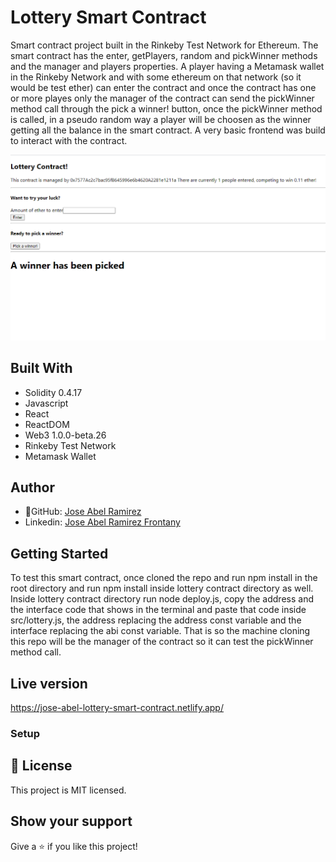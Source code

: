 # Lottery Smart Contract

Smart contract project built in the Rinkeby Test Network for Ethereum. The smart contract has the enter, getPlayers, random and pickWinner methods and the manager and players properties. A player having a Metamask wallet in the Rinkeby Network and with some ethereum on that network (so it would be test ether) can enter the contract and once the contract has one or more playes only the manager of the contract can send the pickWinner method call through the pick a winner! button, once the pickWinner method is called, in a pseudo random way a player will be choosen as the winner getting all the balance in the smart contract. A very basic frontend was build to interact with the contract.

![screenshot](./app_screenshot.png)

## Built With

- Solidity 0.4.17
- Javascript
- React
- ReactDOM
- Web3 1.0.0-beta.26
- Rinkeby Test Network
- Metamask Wallet

## Author

- 👤GitHub: [Jose Abel Ramirez](https://github.com/jose-Abel)
- Linkedin: [Jose Abel Ramirez Frontany](https://www.linkedin.com/in/jose-abel-ramirez-frontany-7674a842/)

## Getting Started

To test this smart contract, once cloned the repo and run npm install in the root directory and run npm install inside lottery contract directory as well. Inside lottery contract directory run node deploy.js, copy the address and the interface code that shows in the terminal and paste that code inside src/lottery.js, the address replacing the address const variable and the interface replacing the abi const variable. That is so the machine cloning this repo will be the manager of the contract so it can test the pickWinner method call.

## Live version

https://jose-abel-lottery-smart-contract.netlify.app/

### Setup

## 📝 License

This project is MIT licensed.

## Show your support

Give a ⭐️ if you like this project!
